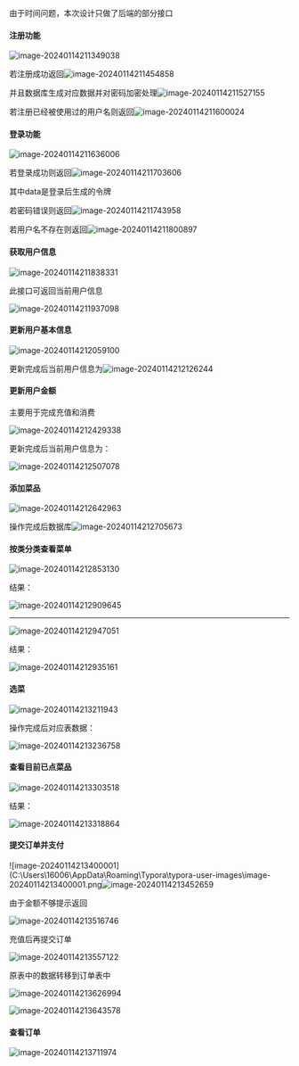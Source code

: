 由于时间问题，本次设计只做了后端的部分接口



#### 注册功能

![image-20240114211349038](C:\Users\16006\AppData\Roaming\Typora\typora-user-images\image-20240114211349038.png)

若注册成功返回![image-20240114211454858](C:\Users\16006\AppData\Roaming\Typora\typora-user-images\image-20240114211454858.png)

并且数据库生成对应数据并对密码加密处理![image-20240114211527155](C:\Users\16006\AppData\Roaming\Typora\typora-user-images\image-20240114211527155.png)

若注册已经被使用过的用户名则返回![image-20240114211600024](C:\Users\16006\AppData\Roaming\Typora\typora-user-images\image-20240114211600024.png)





#### 登录功能

![image-20240114211636006](C:\Users\16006\AppData\Roaming\Typora\typora-user-images\image-20240114211636006.png)

若登录成功则返回![image-20240114211703606](C:\Users\16006\AppData\Roaming\Typora\typora-user-images\image-20240114211703606.png)

其中data是登录后生成的令牌



若密码错误则返回![image-20240114211743958](C:\Users\16006\AppData\Roaming\Typora\typora-user-images\image-20240114211743958.png)



若用户名不存在则返回![image-20240114211800897](C:\Users\16006\AppData\Roaming\Typora\typora-user-images\image-20240114211800897.png)



#### 获取用户信息

![image-20240114211838331](C:\Users\16006\AppData\Roaming\Typora\typora-user-images\image-20240114211838331.png)

此接口可返回当前用户信息

![image-20240114211937098](C:\Users\16006\AppData\Roaming\Typora\typora-user-images\image-20240114211937098.png)





#### 更新用户基本信息

![image-20240114212059100](C:\Users\16006\AppData\Roaming\Typora\typora-user-images\image-20240114212059100.png)

更新完成后当前用户信息为![image-20240114212126244](C:\Users\16006\AppData\Roaming\Typora\typora-user-images\image-20240114212126244.png)





#### 更新用户金额

主要用于完成充值和消费

![image-20240114212429338](C:\Users\16006\AppData\Roaming\Typora\typora-user-images\image-20240114212429338.png)

更新完成后当前用户信息为：

![image-20240114212507078](C:\Users\16006\AppData\Roaming\Typora\typora-user-images\image-20240114212507078.png)







#### 添加菜品

![image-20240114212642963](C:\Users\16006\AppData\Roaming\Typora\typora-user-images\image-20240114212642963.png)

操作完成后数据库![image-20240114212705673](C:\Users\16006\AppData\Roaming\Typora\typora-user-images\image-20240114212705673.png)





#### 按类分类查看菜单

![image-20240114212853130](C:\Users\16006\AppData\Roaming\Typora\typora-user-images\image-20240114212853130.png)

结果：

![image-20240114212909645](C:\Users\16006\AppData\Roaming\Typora\typora-user-images\image-20240114212909645.png)

-----------------------------------------------------------------------------------------------------------------

![image-20240114212947051](C:\Users\16006\AppData\Roaming\Typora\typora-user-images\image-20240114212947051.png)

结果：





![image-20240114212935161](C:\Users\16006\AppData\Roaming\Typora\typora-user-images\image-20240114212935161.png)







#### 选菜

![image-20240114213211943](C:\Users\16006\AppData\Roaming\Typora\typora-user-images\image-20240114213211943.png)

操作完成后对应表数据：

![image-20240114213236758](C:\Users\16006\AppData\Roaming\Typora\typora-user-images\image-20240114213236758.png)





#### 查看目前已点菜品



![image-20240114213303518](C:\Users\16006\AppData\Roaming\Typora\typora-user-images\image-20240114213303518.png)

结果：

![image-20240114213318864](C:\Users\16006\AppData\Roaming\Typora\typora-user-images\image-20240114213318864.png)





#### 提交订单并支付

![image-20240114213400001](C:\Users\16006\AppData\Roaming\Typora\typora-user-images\image-20240114213400001.png![image-20240114213452659](C:\Users\16006\AppData\Roaming\Typora\typora-user-images\image-20240114213452659.png)

由于金额不够提示返回

![image-20240114213516746](C:\Users\16006\AppData\Roaming\Typora\typora-user-images\image-20240114213516746.png)

充值后再提交订单

![image-20240114213557122](C:\Users\16006\AppData\Roaming\Typora\typora-user-images\image-20240114213557122.png)

原表中的数据转移到订单表中

![image-20240114213626994](C:\Users\16006\AppData\Roaming\Typora\typora-user-images\image-20240114213626994.png)

![image-20240114213643578](C:\Users\16006\AppData\Roaming\Typora\typora-user-images\image-20240114213643578.png)





#### 查看订单

![image-20240114213711974](C:\Users\16006\AppData\Roaming\Typora\typora-user-images\image-20240114213711974.png)